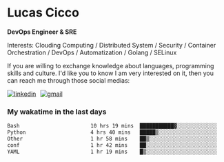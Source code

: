 # Lucas Cicco

**DevOps Engineer & SRE**

Interests: Clouding Computing / Distributed System / Security / Container Orchestration / DevOps / Automatization / Golang / SELinux

If you are willing to exchange knowledge about languages, programming skills and culture. I'd like you to know I am very interested on it, then you can reach me through those social medias:

<div style="display: flex; align-items: center; gap: 10px;">
  <a href="https://www.linkedin.com/in/lucas-vitor-de-cicco" target="_blank">
    <img
      src="https://img.shields.io/badge/-LinkedIn-%230077B5?style=for-the-badge&logo=linkedin&logoColor=white"
      alt="linkedin"
      target="_blank" 
    />
  </a>
  <a href="mailto:lucasvitorx1@gmail.com">
      <img
        src="https://img.shields.io/badge/-Gmail-%23333?style=for-the-badge&logo=gmail&logoColor=white"
        alt="gmail"
        target="_blank"
      />
  </a>
</div>

### My wakatime in the last days

<!--START_SECTION:waka-->

```txt
Bash                       10 hrs 19 mins  ███████████▓░░░░░░░░░░░░░   46.46 %
Python                     4 hrs 40 mins   █████▒░░░░░░░░░░░░░░░░░░░   21.02 %
Other                      1 hr 58 mins    ██▒░░░░░░░░░░░░░░░░░░░░░░   08.90 %
conf                       1 hr 42 mins    ██░░░░░░░░░░░░░░░░░░░░░░░   07.66 %
YAML                       1 hr 19 mins    █▒░░░░░░░░░░░░░░░░░░░░░░░   05.97 %
```

<!--END_SECTION:waka-->
